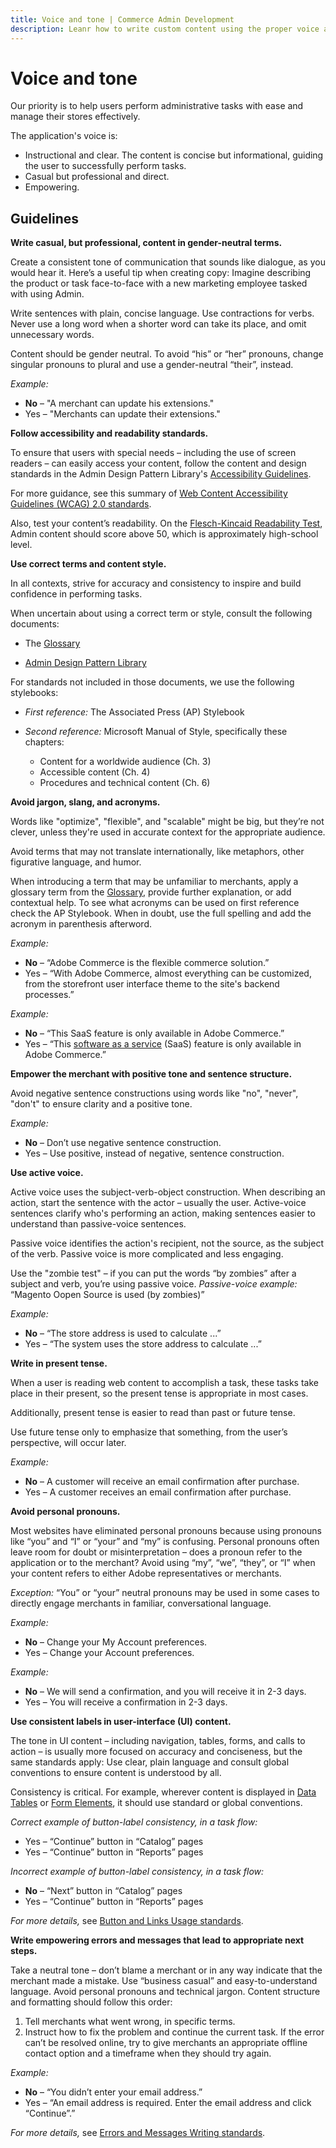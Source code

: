 ```yaml
---
title: Voice and tone | Commerce Admin Development
description: Leanr how to write custom content using the proper voice and tone for the Adobe Commerce and Magento Open Source Admin application.
---
```


# Voice and tone

Our priority is to help users perform administrative tasks with ease and manage their stores effectively.

The application's voice is:

*  Instructional and clear. The content is concise but informational, guiding the user to successfully perform tasks.
*  Casual but professional and direct.
*  Empowering.

## Guidelines

**Write casual, but professional, content in gender-neutral terms.**

Create a consistent tone of communication that sounds like dialogue, as you would hear it. Here’s a useful tip when creating copy: Imagine describing the product or task face-to-face with a new marketing employee tasked with using Admin.

Write sentences with plain, concise language. Use contractions for verbs. Never use a long word when a shorter word can take its place, and omit unnecessary words.

Content should be gender neutral. To avoid “his” or “her” pronouns, change singular pronouns to plural and use a gender-neutral “their”, instead.

*Example:*

*  **No** – "A merchant can update his extensions."
*  Yes – "Merchants can update their extensions."

**Follow accessibility and readability standards.**

To ensure that users with special needs – including the use of screen readers – can easily access your content, follow the content and design standards in the Admin Design Pattern Library's [Accessibility Guidelines](https://devdocs.magento.com/guides/v2.4/pattern-library/general/accessibilityguideline/accessibilityGuideline.html).

For more guidance, see this summary of [Web Content Accessibility Guidelines (WCAG) 2.0 standards](https://www.w3.org/WAI/WCAG20/glance/).

Also, test your content’s readability. On the [Flesch-Kincaid Readability Test](http://www.readabilityformulas.com/free-readability-formula-tests.php), Admin content should score above 50, which is approximately high-school level.

**Use correct terms and content style.**

In all contexts, strive for accuracy and consistency to inspire and build confidence in performing tasks.

When uncertain about using a correct term or style, consult the following documents:

*  The [Glossary](https://glossary.magento.com/)

*  [Admin Design Pattern Library](https://devdocs.magento.com/guides/v2.4/pattern-library/bk-pattern.html)

For standards not included in those documents, we use the following stylebooks:

*  *First reference:* The Associated Press (AP) Stylebook

*  *Second reference:* Microsoft Manual of Style, specifically these chapters:

   *  Content for a worldwide audience (Ch. 3)
   *  Accessible content (Ch. 4)
   *  Procedures and technical content (Ch. 6)

**Avoid jargon, slang, and acronyms.**

Words like "optimize", "flexible", and "scalable" might be big, but they’re not clever, unless they're used in accurate context for the appropriate audience.

Avoid terms that may not translate internationally, like metaphors, other figurative language, and humor.

When introducing a term that may be unfamiliar to merchants, apply a glossary term from the [Glossary](https://glossary.magento.com/), provide further explanation, or add contextual help. To see what acronyms can be used on first reference check the AP Stylebook. When in doubt, use the full spelling and add the acronym in parenthesis afterword.

*Example:*

*  **No** – “Adobe Commerce is the flexible commerce solution.”
*  Yes – “With Adobe Commerce, almost everything can be customized, from the storefront user interface theme to the site's backend processes.”

*Example:*

*  **No** – “This SaaS feature is only available in Adobe Commerce.”
*  Yes – “This [software as a service](https://glossary.magento.com/software-as-a-service) (SaaS) feature is only available in Adobe Commerce.”

**Empower the merchant with positive tone and sentence structure.**

Avoid negative sentence constructions using words like "no", "never", "don't" to ensure clarity and a positive tone.

*Example:*

* **No** – Don’t use negative sentence construction.
*  Yes – Use positive, instead of negative, sentence construction.

**Use active voice.**

Active voice uses the subject-verb-object construction. When describing an action, start the sentence with the actor – usually the user. Active-voice sentences clarify who's performing an action, making sentences easier to understand than passive-voice sentences.

Passive voice identifies the action's recipient, not the source, as the subject of the verb. Passive voice is more complicated and less engaging.

Use the "zombie test" – if you can put the words “by zombies” after a subject and verb, you’re using passive voice. *Passive-voice example:* “Magento Oopen Source is used (by zombies)”

*Example:*

*  **No**  – “The store address is used to calculate ...”
*  Yes – “The system uses the store address to calculate ...”

**Write in present tense.**

When a user is reading web content to accomplish a task, these tasks take place in their present, so the present tense is appropriate in most cases.

Additionally, present tense is easier to read than past or future tense.

Use future tense only to emphasize that something, from the user’s perspective, will occur later.

*Example:*

*  **No** – A customer will receive an email confirmation after purchase.
*  Yes – A customer receives an email confirmation after purchase.

**Avoid personal pronouns.**

Most websites have eliminated personal pronouns because using pronouns like “you” and “I” or “your” and “my” is confusing. Personal pronouns often leave room for doubt or misinterpretation – does a pronoun refer to the application or to the merchant? Avoid using “my”, “we”, “they”, or “I” when your content refers to either Adobe representatives or merchants.

*Exception:* “You” or “your” neutral pronouns may be used in some cases to directly engage merchants in familiar, conversational language.

*Example:*

*  **No** – Change your My Account preferences.
*  Yes – Change your Account preferences.

*Example:*

* **No** – We will send a confirmation, and you will receive it in 2-3 days.
*  Yes – You will receive a confirmation in 2-3 days.

**Use consistent labels in user-interface (UI) content.**

The tone in UI content – including navigation, tables, forms, and calls to action – is usually more focused on accuracy and conciseness, but the same standards apply: Use clear, plain language and consult global conventions to ensure content is understood by all.

Consistency is critical. For example, wherever content is displayed in [Data Tables](https://devdocs.magento.com/guides/v2.4/pattern-library/displaying-data/datatable/datatable.html) or [Form Elements](https://devdocs.magento.com/guides/v2.4/pattern-library/getting-user-input/form_elements/form_elements.html), it should use standard or global conventions.

*Correct example of button-label consistency, in a task flow:*

*  Yes – “Continue” button in “Catalog” pages
*  Yes – “Continue” button in “Reports” pages

*Incorrect example of button-label consistency, in a task flow:*

* **No** – “Next” button in “Catalog” pages
*  Yes – “Continue” button in “Reports” pages

*For more details,* see [Button and Links Usage standards](buttons-and-links.md).

**Write empowering errors and messages that lead to appropriate next steps.**

Take a neutral tone – don’t blame a merchant or in any way indicate that the merchant made a mistake. Use “business casual” and easy-to-understand language. Avoid personal pronouns and technical jargon. Content structure and formatting should follow this order:

1. Tell merchants what went wrong, in specific terms.
1. Instruct how to fix the problem and continue the current task. If the error can’t be resolved online, try to give merchants an appropriate offline contact option and a timeframe when they should try again.

*Example:*

* **No** – “You didn’t enter your email address.”
*  Yes – “An email address is required. Enter the email address and click “Continue”.”

*For more details,* see [Errors and Messages Writing standards](errors-and-messages.md).
